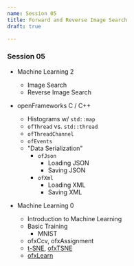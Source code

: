 ```yaml
---
name: Session 05
title: Forward and Reverse Image Search
draft: true

---
```



### Session 05
-   Machine Learning 2
    -   Image Search
    -   Reverse Image Search

- openFrameworks C / C++
  - Histograms w/ `std::map`
  - `ofThread` vs. `std::thread`
  - `ofThreadChannel`
  - `ofEvents`
  - "Data Serialization"
    - `ofJson`
      - Loading JSON
      - Saving JSON
    - `ofXml`
      - Loading XML
      - Saving XML

- Machine Learning 0
  - Introduction to Machine Learning
  - Basic Training
    - MNIST
  - ofxCcv, ofxAssignment
  - [t-SNE](https://lvdmaaten.github.io/tsne/), [ofxTSNE](https://github.com/genekogan/ofxTSNE)
  - [ofxLearn](https://github.com/genekogan/ofxLearn)
